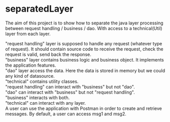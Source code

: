 # separatedLayer

The aim of this project is to show how to separate the java layer processing between request handling / business / dao. With access to a technical(Util) layer from each layer.

<div>
"request handling" layer is supposed to handle any request (whatever type of request). It should contain source code to receive the request, check the request is valid, send back the response.
</div> 
<div>
"business" layer contains business logic and business object. It implements the application features.
</div>  
<div>
"dao" layer access the data. Here the data is stored in memory but we could any kind of datasource.
</div>  
<div>
"technical" contains utility classes.
</div>  
<div>
<div>
"request handling" can interact with "business" but not "dao".
</div>
<div>
"dao" can interact with "business" but not "request handling".
</div>
<div>
"business" interacts with both.
</div>
<div>
</div>
<div>
"technical" can interact with any layer.
</div>
<div>
</div>
<div>
</div>
A user can use the application with Postman in order to create and retrieve messages.
By default, a user can access msg1 and msg2.
</div>
